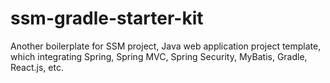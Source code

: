 # ssm-gradle-starter-kit
Another boilerplate for SSM project, Java web application project template, which integrating Spring, Spring MVC, Spring Security, MyBatis, Gradle, React.js, etc.
